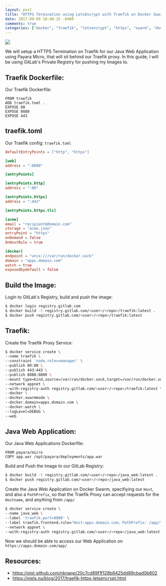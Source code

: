 ```yaml
---
layout: post
title: "HTTPS Termination using LetsEncrypt with Traefik on Docker Swarm"
date: 2017-09-09 18:40:15 -0400
comments: true
categories: ["docker", "traefik", "letsencrypt", "https", "swarm", "docker-swarm-apps"]
---
```


![](http://obj-cache.cloud.ruanbekker.com/traefik.png)

We will setup a HTTPS Termination on Traefik for our Java Web Application using Payara Micro, that will sit behind our Traefik proxy. In this guide, I will be using GitLab's Private Registry for pushing my Images to.

## Traefik Dockerfile:

Our Traefik Dockerfile:

```docker Traefik Dockerfile
FROM traefik
ADD traefik.toml .
EXPOSE 80
EXPOSE 8080
EXPOSE 443
```

## traefik.toml

Our Traefik config: `traefik.toml`

```toml traefik.toml
defaultEntryPoints = ["http", "https"]

[web]
address = ":8080"

[entryPoints]

[entryPoints.http]
address = ":80"

[entryPoints.https]
address = ":443"

[entryPoints.https.tls]

[acme]
email = "recipient@domain.com"
storage = "acme.json"
entryPoint = "https"
onDemand = false
OnHostRule = true

[docker]
endpoint = "unix:///var/run/docker.sock"
domain = "apps.domain.com"
watch = true
exposedbydefault = false
```

## Build the Image:

Login to GitLab's Registry, build and push the image:

```bash
$ docker login registry.gitlab.com
$ docker build -t registry.gitlab.com/<user>/<repo>/traefik:latest .
$ docker push registry.gitlab.com/<user>/<repo>/traefik:latest
```

## Traefik:

Create the Traefik Proxy Service:

```bash
$ docker service create \
--name traefik \
--constraint 'node.role==manager' \
--publish 80:80 \
--publish 443:443 \
--publish 8080:8080 \
--mount type=bind,source=/var/run/docker.sock,target=/var/run/docker.sock \
--network appnet \
--with-registry-auth registry.gitlab.com/<user>/<repo>/traefik:latest \
--docker \
--docker.swarmmode \
--docker.domain=apps.domain.com \
--docker.watch \
--logLevel=DEBUG \
--web
```

## Java Web Application:

Our Java Web Applications Dockerfile:

```docker Dockerfile
FROM payara/micro
COPY app.war /opt/payara/deployments/app.war
```

Build and Push the Image to our GitLab Registry:

```bash
$ docker build -t registry.gitlab.com/<user>/<repo>/java_web:latest .
$ docker push registry.gitlab.com/<user>/<repo>/java_web:latest
```

Create the Java Web Application on Docker Swarm, specifiying our `Host`, and also a `PathPrefix`, so that the Traefik Proxy can accept requests for the `Hostname`, and anything from `/app/`

```bash
$ docker service create \
--name java_web \
--label 'traefik.port=8080' \
--label traefik.frontend.rule="Host:apps.domain.com; PathPrefix: /app/" \
--network appnet \
--with-registry-auth registry.gitlab.com/<user>/<repo>/java_web:latest
```

Now we should be able to access our Web Application on `https://apps.domain.com/app/`

## Resources:

- https://gist.github.com/nknapp/20c7cd89f1f128b8425dd89cbad0b802
- https://niels.nu/blog/2017/traefik-https-letsencrypt.html

<center>
        <script type='text/javascript' src='https://ko-fi.com/widgets/widget_2.js'></script><script type='text/javascript'>kofiwidget2.init('Buy Me a Coffee', '#46b798', 'A6423ZIQ');kofiwidget2.draw();</script>
</center>
